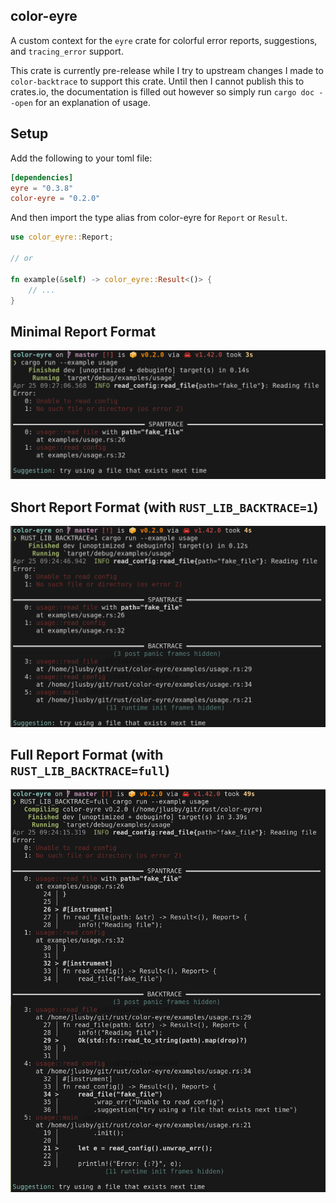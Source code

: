 color-eyre
----------

A custom context for the `eyre` crate for colorful error reports, suggestions,
and `tracing_error` support.

This crate is currently pre-release while I try to upstream changes I made to
`color-backtrace` to support this crate. Until then I cannot publish this to
crates.io, the documentation is filled out however so simply run `cargo doc
--open` for an explanation of usage.

## Setup

Add the following to your toml file:

```toml
[dependencies]
eyre = "0.3.8"
color-eyre = "0.2.0"
```

And then import the type alias from color-eyre for `Report` or `Result`.

```rust
use color_eyre::Report;

// or

fn example(&self) -> color_eyre::Result<()> {
    // ...
}
```

## Minimal Report Format

![minimal report format](./pictures/minimal.png)

## Short Report Format (with `RUST_LIB_BACKTRACE=1`)

![short report format](./pictures/short.png)

## Full Report Format (with `RUST_LIB_BACKTRACE=full`)

![full report format](./pictures/full.png)
